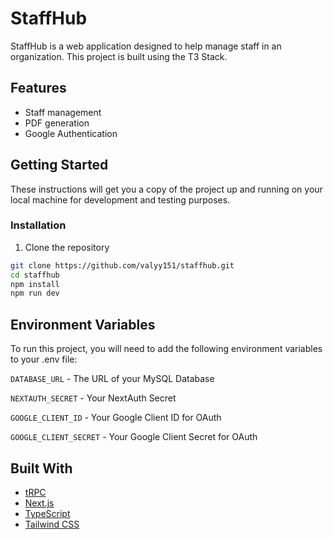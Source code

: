 # StaffHub

StaffHub is a web application designed to help manage staff in an organization. This project is built using the T3 Stack.

## Features

- Staff management
- PDF generation
- Google Authentication


## Getting Started

These instructions will get you a copy of the project up and running on your local machine for development and testing purposes.


### Installation

1. Clone the repository
```bash
git clone https://github.com/valyy151/staffhub.git
cd staffhub
npm install
npm run dev
```

## Environment Variables

To run this project, you will need to add the following environment variables to your .env file:

`DATABASE_URL` - The URL of your MySQL Database 

`NEXTAUTH_SECRET` - Your NextAuth Secret

`GOOGLE_CLIENT_ID` - Your Google Client ID for OAuth

`GOOGLE_CLIENT_SECRET` - Your Google Client Secret for OAuth

## Built With

- [tRPC](https://trpc.io/)
- [Next.js](https://nextjs.org/)
- [TypeScript](https://www.typescriptlang.org/)
- [Tailwind CSS](https://tailwindcss.com/)




